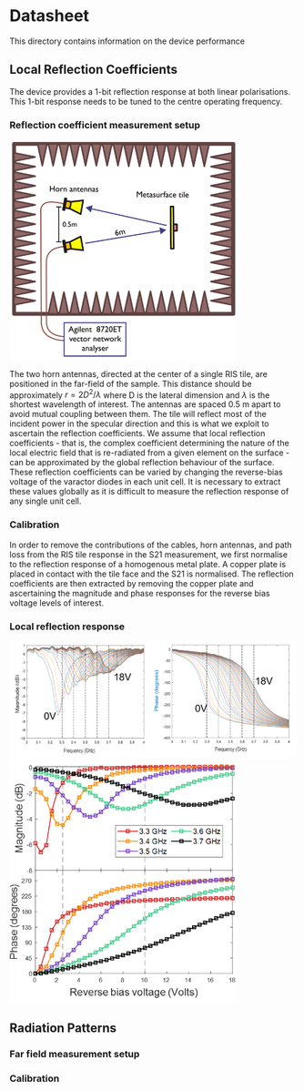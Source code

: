 # Datasheet

This directory contains information on the device performance

## Local Reflection Coefficients

The device provides a 1-bit reflection response at both linear polarisations. This 1-bit response needs to be tuned to the centre operating frequency. 

### Reflection coefficient measurement setup

<img src="images/refMeasSetup.png" width="400" />

The two horn antennas, directed at the center of a single RIS tile, are positioned in the far-field of the sample. This distance should be approximately $r = 2D^2/\lambda$ where D is the lateral dimension and $\lambda$ is the shortest wavelength of interest. The antennas are spaced 0.5 m apart to avoid mutual coupling between them. The tile will reflect most of the incident power in the specular direction and this is what we exploit to ascertain the reflection coefficients. We assume that local reflection coefficients - that is, the complex coefficient determining the nature of the local electric field that is re-radiated from a given element on the surface - can be approximated by the global reflection behaviour of the surface. These reflection coefficients can be varied by changing the reverse-bias voltage of the varactor diodes in each unit cell. It is necessary to extract these values globally as it is difficult to measure the reflection response of any single unit cell.

### Calibration

In order to remove the contributions of the cables, horn antennas, and path loss from the RIS tile response in the S21 measurement, we first normalise to the reflection response of a homogenous metal plate. A copper plate is placed in contact with the tile face and the S21 is normalised. The reflection coefficients are then extracted by removing the copper plate and ascertaining the magnitude and phase responses for the reverse bias voltage levels of interest.

### Local reflection response

<img src="images/meas_phase_v_frequency.png" width="800" />
<img src="images/meas_phase_v_voltage.png" width="400" />


## Radiation Patterns

### Far field measurement setup

### Calibration
